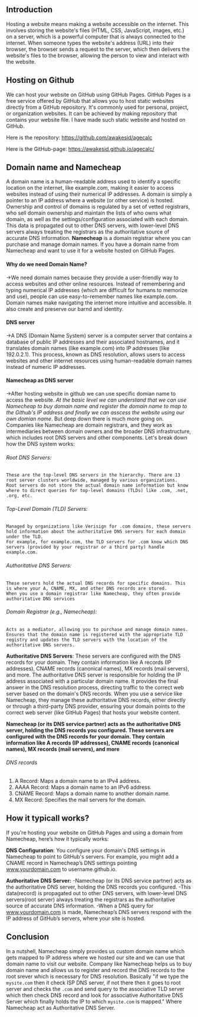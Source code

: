 ## Introduction

Hosting a website means making a website accessible on the internet. 
This involves storing the website's files (HTML, CSS, JavaScript, images, etc.) 
on a server, which is a powerful computer that is always connected to the 
internet. When someone types the website's address (URL) into their browser, 
the browser sends a request to the server, which then delivers the website's
files to the browser, allowing the person to view and interact with the website.

## Hosting on Github

We can host your website on GitHub using GitHub Pages.
GitHub Pages is a free service offered by GitHub that allows 
you to host static websites directly from a GitHub repository. It's commonly 
used for personal, project, or organization websites. It can be achieved by making 
repository that contains your website file. I have made such static website and hosted 
on GitHub.

Here is the repository: https://github.com/awakesid/agecalc

Here is the GitHub-page: https://awakesid.github.io/agecalc/

## Domain name and Namecheap
A domain name is a human-readable address used to identify a specific location
on the internet, like example.com, making it easier to access websites instead
of using their numerical IP addresses. A domain is simply a pointer to an IP address where a website (or other service) is hosted. Ownership and control of domains is regulated by a set of vetted registrars, who sell domain ownership and maintain the lists of who owns what domain, as well as the settings/configuration associated with each domain. This data is propagated out to other DNS servers, with lower-level DNS servers always treating the registrars as the authoritative source of accurate DNS information. **Namecheap** is a domain registrar where you can purchase and manage domain names. If you have a domain name from Namecheap and want to use it for a website hosted on GitHub Pages. 

#### Why do we need Domain Name?
->We need domain names because they provide a user-friendly way to access websites and other online resources. Instead of remembering and typing numerical IP addresses (which are difficult for humans to memorize and use), people can use easy-to-remember names like example.com. Domain names make navigating the internet more intuitive and accessible. It also create and preserve our barnd and identity.

#### DNS server
->A DNS (Domain Name System) server is a computer server that contains a database of public IP addresses and their associated hostnames, and it translates domain names (like example.com) into IP addresses (like 192.0.2.1). This process, known as DNS resolution, allows users to access websites and other internet resources using human-readable domain names instead of numeric IP addresses.

#### Namecheap as DNS server
->After hosting website in github we can use specific domian name to access the website. *At the basic level we can understand that we can use Namecheap to buy domain name and register the domain name to map to the Github's IP address and finally we can asscess the website using our own domian name*. But deep down there is much more going on. Companies like Namecheap are domain registrars, and they work as intermediaries between domain owners and the broader DNS infrastructure, which includes root DNS servers and other components. Let's break down how the DNS system works:


###### Root DNS Servers:

    These are the top-level DNS servers in the hierarchy. There are 13 root server clusters worldwide, managed by various organizations.
    Root servers do not store the actual domain name information but know where to direct queries for top-level domains (TLDs) like .com, .net, .org, etc.

###### Top-Level Domain (TLD) Servers:

    Managed by organizations like Verisign for .com domains, these servers hold information about the authoritative DNS servers for each domain under the TLD.
    For example, for example.com, the TLD servers for .com know which DNS servers (provided by your registrar or a third party) handle example.com.

###### Authoritative DNS Servers:

    These servers hold the actual DNS records for specific domains. This is where your A, CNAME, MX, and other DNS records are stored.
    When you use a domain registrar like Namecheap, they often provide authoritative DNS services

###### Domain Registrar (e.g., Namecheap):

    Acts as a mediator, allowing you to purchase and manage domain names.
    Ensures that the domain name is registered with the appropriate TLD registry and updates the TLD servers with the location of the authoritative DNS servers.



**Authoritative DNS Servers**: These servers are configured with the DNS records for your domain. They contain information like A records (IP addresses), CNAME records (canonical names), MX records (mail servers), and more.
The authoritative DNS server is responsible for holding the IP address associated with a particular domain name. It provides the final answer in the DNS resolution process, directing traffic to the correct web server based on the domain's DNS records. When you use a service like Namecheap, they manage these authoritative DNS records, either directly or through a third-party DNS provider, ensuring your domain points to the correct web server (like GitHub Pages) that hosts your website content.

**Namecheap (or its DNS service partner) acts as the authoritative DNS server, holding the DNS records you configured. These servers are configured with the DNS records for your domain. They contain information like A records (IP addresses), CNAME records (canonical names), MX records (mail servers), and more**

###### DNS records
1) A Record: Maps a domain name to an IPv4 address.
2) AAAA Record: Maps a domain name to an IPv6 address.
3) CNAME Record: Maps a domain name to another domain name.
4) MX Record: Specifies the mail servers for the domain.


## How it typicall works?

If you're hosting your website on GitHub Pages and using a domain from Namecheap, here’s how it typically works:

**DNS Configuration**:
    You configure your domain's DNS settings in Namecheap to point to GitHub's servers.
    For example, you might add a CNAME record in Namecheap’s DNS settings pointing www.yourdomain.com to username.github.io.

**Authoritative DNS Server:**
    -Namecheap (or its DNS service partner) acts as the authoritative DNS server, holding the DNS records you configured.
    -This data(record) is propagated out to other DNS servers, with lower-level DNS servers(root server) always treating the registrars as the authoritative source of accurate DNS information.
    -When a DNS query for www.yourdomain.com is made, Namecheap’s DNS servers respond with the IP address of GitHub’s servers, where your site is hosted.


## Conclusion
In a nutshell, Namecheap simply provides us custom domain name which gets mapped to IP address where we hosted our site and we can use that domain name to visit our website.
Company like Namecheap helps us to buy domain name and allows us to register and record the DNS records to the root srever which is necessary for DNS resolution. Basically "if we type the `mysite.com` then it check ISP DNS server, if not there then it goes to root server and checks the `.com` and send query to the associative TLD server which then check DNS record and look for associative Authoritative DNS Server which finally holds the IP to which `mysite.com` is mapped." Where Namecheap act as Authoritative DNS Server.











